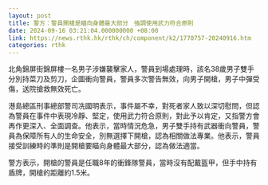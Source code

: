 ```yaml
---
layout: post
title: 警方：警員開槍是瞄向身體最大部分　強調使用武力符合原則
date: 2024-09-16 03:21:04.000000000 +08:00
link: https://news.rthk.hk/rthk/ch/component/k2/1770757-20240916.htm
categories: rthk
---
```


北角錦屏街錦屏樓一名男子涉嫌襲擊家人，警員到場處理時，該名38歲男子雙手分別持菜刀及剪刀，企圖衝向警員，警員多次警告無效，向男子開槍，男子中彈受傷，送院搶救無效死亡。

港島總區刑事總部警司冼國明表示，事件屬不幸，對死者家人致以深切慰問，但認為警員在事件中表現冷靜、堅定，使用武力符合原則，對此予以肯定，又指警方會再作更深入、全面調查。他表示，當時情況危急，男子雙手持有武器衝向警員，警員為保障所有人的生命安全，別無選擇下開槍，認為相關做法專業。他表示，警員接受訓練時的準則是開槍要瞄向身體最大部分，認為做法適當。

警方表示，開槍的警員是任職8年的衝鋒隊警員，當時沒有配戴盔甲，但手中持有盾牌，開槍的距離約1.5米。

